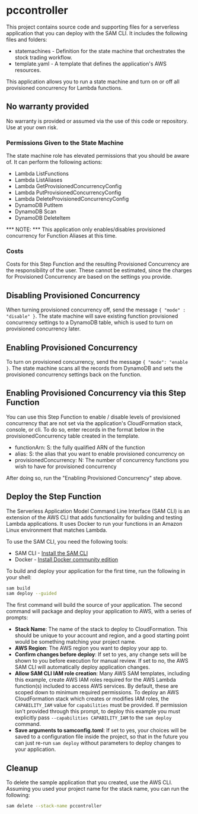 # pccontroller

This project contains source code and supporting files for a serverless application that you can deploy with the SAM CLI. It includes the following files and folders:

- statemachines - Definition for the state machine that orchestrates the stock trading workflow.
- template.yaml - A template that defines the application's AWS resources.

This application allows you to run a state machine and turn on or off all provisioned concurrency for Lambda functions. 

## No warranty provided

No warranty is provided or assumed via the use of this code or repository. Use at your own risk.

### Permissions Given to the State Machine

The state machine role has elevated permissions that you should be aware of. It can perform the following actions:

* Lambda ListFunctions
* Lambda ListAliases
* Lambda GetProvisionedConcurrencyConfig
* Lambda PutProvisionedConcurrencyConfig
* Lambda DeleteProvisionedConcurrencyConfig
* DynamoDB PutItem
* DynamoDB Scan
* DynamoDB DeleteItem

*** NOTE: *** This application only enables/disables provisioned concurrency for Function Aliases at this time.

### Costs

Costs for this Step Function and the resulting Provisioned Concurrency are the responsibility of the user. These cannot be estimated, since the charges for Provisioned Concurrency are based on the settings you provide.

## Disabling Provisioned Concurrency

When turning provisioned concurrency off, send the message `{ "mode" : "disable" }`. The state machine will save existing function provisioned concurrency settings to a DynamoDB table, which is used to turn on provisioned concurrency later.

## Enabling Provisioned Concurrency

To turn on provisioned concurrency, send the message `{ "mode": "enable }`. The state machine scans all the records from DynamoDB and sets the provisioned concurrency settings back on the function.

## Enabling Provisioned Concurrency via this Step Function

You can use this Step Function to enable / disable levels of provisioned concurrency that are not set via the application's CloudFormation stack, console, or cli. To do so, enter records in the format below in the provisionedConcurrency table created in the template.

* functionArn: S: the fully qualified ARN of the function
* alias: S:  the alias that you want to enable provisioned concurrency on
* provisionedConcurrency: N: The number of concurrency functions you wish to have for provisioned concurrency

After doing so, run the "Enabling Provisioned Concurrency" step above.

## Deploy the Step Function

The Serverless Application Model Command Line Interface (SAM CLI) is an extension of the AWS CLI that adds functionality for building and testing Lambda applications. It uses Docker to run your functions in an Amazon Linux environment that matches Lambda.

To use the SAM CLI, you need the following tools:

* SAM CLI - [Install the SAM CLI](https://docs.aws.amazon.com/serverless-application-model/latest/developerguide/serverless-sam-cli-install.html)
* Docker - [Install Docker community edition](https://hub.docker.com/search/?type=edition&offering=community)

To build and deploy your application for the first time, run the following in your shell:

```bash
sam build
sam deploy --guided
```

The first command will build the source of your application. The second command will package and deploy your application to AWS, with a series of prompts:

* **Stack Name**: The name of the stack to deploy to CloudFormation. This should be unique to your account and region, and a good starting point would be something matching your project name.
* **AWS Region**: The AWS region you want to deploy your app to.
* **Confirm changes before deploy**: If set to yes, any change sets will be shown to you before execution for manual review. If set to no, the AWS SAM CLI will automatically deploy application changes.
* **Allow SAM CLI IAM role creation**: Many AWS SAM templates, including this example, create AWS IAM roles required for the AWS Lambda function(s) included to access AWS services. By default, these are scoped down to minimum required permissions. To deploy an AWS CloudFormation stack which creates or modifies IAM roles, the `CAPABILITY_IAM` value for `capabilities` must be provided. If permission isn't provided through this prompt, to deploy this example you must explicitly pass `--capabilities CAPABILITY_IAM` to the `sam deploy` command.
* **Save arguments to samconfig.toml**: If set to yes, your choices will be saved to a configuration file inside the project, so that in the future you can just re-run `sam deploy` without parameters to deploy changes to your application.

## Cleanup

To delete the sample application that you created, use the AWS CLI. Assuming you used your project name for the stack name, you can run the following:

```bash
sam delete --stack-name pccontroller
```
